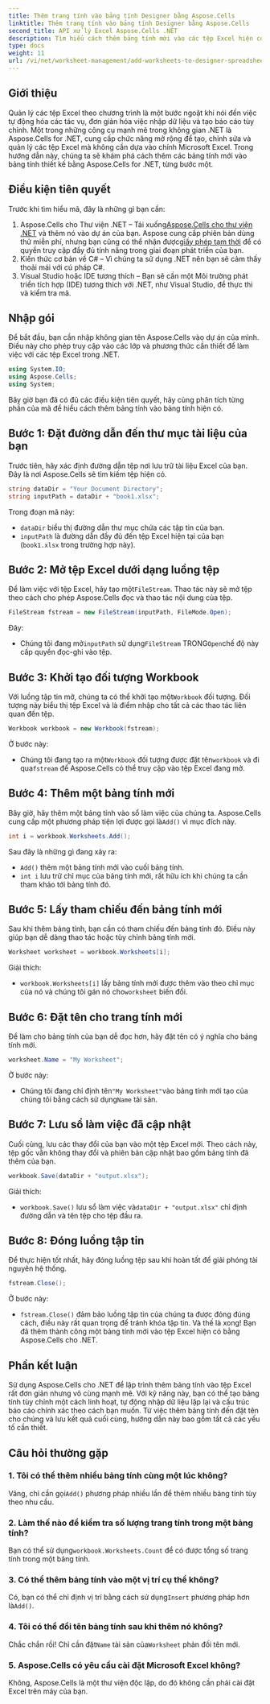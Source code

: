 ```yaml
---
title: Thêm trang tính vào bảng tính Designer bằng Aspose.Cells
linktitle: Thêm trang tính vào bảng tính Designer bằng Aspose.Cells
second_title: API xử lý Excel Aspose.Cells .NET
description: Tìm hiểu cách thêm bảng tính mới vào các tệp Excel hiện có bằng Aspose.Cells cho .NET. Hướng dẫn từng bước với các ví dụ, câu hỏi thường gặp và nhiều thông tin khác để đơn giản hóa các tác vụ mã hóa của bạn.
type: docs
weight: 11
url: /vi/net/worksheet-management/add-worksheets-to-designer-spreadsheet/
---
```

## Giới thiệu
Quản lý các tệp Excel theo chương trình là một bước ngoặt khi nói đến việc tự động hóa các tác vụ, đơn giản hóa việc nhập dữ liệu và tạo báo cáo tùy chỉnh. Một trong những công cụ mạnh mẽ trong không gian .NET là Aspose.Cells for .NET, cung cấp chức năng mở rộng để tạo, chỉnh sửa và quản lý các tệp Excel mà không cần dựa vào chính Microsoft Excel. Trong hướng dẫn này, chúng ta sẽ khám phá cách thêm các bảng tính mới vào bảng tính thiết kế bằng Aspose.Cells for .NET, từng bước một.
## Điều kiện tiên quyết
Trước khi tìm hiểu mã, đây là những gì bạn cần:
1.  Aspose.Cells cho Thư viện .NET – Tải xuống[Aspose.Cells cho thư viện .NET](https://releases.aspose.com/cells/net/) và thêm nó vào dự án của bạn. Aspose cung cấp phiên bản dùng thử miễn phí, nhưng bạn cũng có thể nhận được[giấy phép tạm thời](https://purchase.aspose.com/temporary-license/) để có quyền truy cập đầy đủ tính năng trong giai đoạn phát triển của bạn.
2. Kiến thức cơ bản về C# – Vì chúng ta sử dụng .NET nên bạn sẽ cảm thấy thoải mái với cú pháp C#.
3. Visual Studio hoặc IDE tương thích – Bạn sẽ cần một Môi trường phát triển tích hợp (IDE) tương thích với .NET, như Visual Studio, để thực thi và kiểm tra mã.
## Nhập gói
Để bắt đầu, bạn cần nhập không gian tên Aspose.Cells vào dự án của mình. Điều này cho phép truy cập vào các lớp và phương thức cần thiết để làm việc với các tệp Excel trong .NET.
```csharp
using System.IO;
using Aspose.Cells;
using System;
```
Bây giờ bạn đã có đủ các điều kiện tiên quyết, hãy cùng phân tích từng phần của mã để hiểu cách thêm bảng tính vào bảng tính hiện có.
## Bước 1: Đặt đường dẫn đến thư mục tài liệu của bạn
Trước tiên, hãy xác định đường dẫn tệp nơi lưu trữ tài liệu Excel của bạn. Đây là nơi Aspose.Cells sẽ tìm kiếm tệp hiện có.
```csharp
string dataDir = "Your Document Directory";
string inputPath = dataDir + "book1.xlsx";
```
Trong đoạn mã này:
- `dataDir` biểu thị đường dẫn thư mục chứa các tập tin của bạn.
- `inputPath` là đường dẫn đầy đủ đến tệp Excel hiện tại của bạn (`book1.xlsx` trong trường hợp này).
## Bước 2: Mở tệp Excel dưới dạng luồng tệp
 Để làm việc với tệp Excel, hãy tạo một`FileStream`. Thao tác này sẽ mở tệp theo cách cho phép Aspose.Cells đọc và thao tác nội dung của tệp.
```csharp
FileStream fstream = new FileStream(inputPath, FileMode.Open);
```
Đây:
-  Chúng tôi đang mở`inputPath` sử dụng`FileStream` TRONG`Open`chế độ này cấp quyền đọc-ghi vào tệp.
## Bước 3: Khởi tạo đối tượng Workbook
 Với luồng tập tin mở, chúng ta có thể khởi tạo một`Workbook` đối tượng. Đối tượng này biểu thị tệp Excel và là điểm nhập cho tất cả các thao tác liên quan đến tệp.
```csharp
Workbook workbook = new Workbook(fstream);
```
Ở bước này:
-  Chúng tôi đang tạo ra một`Workbook` đối tượng được đặt tên`workbook` và đi qua`fstream` để Aspose.Cells có thể truy cập vào tệp Excel đang mở.
## Bước 4: Thêm một bảng tính mới
 Bây giờ, hãy thêm một bảng tính vào sổ làm việc của chúng ta. Aspose.Cells cung cấp một phương pháp tiện lợi được gọi là`Add()` vì mục đích này.
```csharp
int i = workbook.Worksheets.Add();
```
Sau đây là những gì đang xảy ra:
- `Add()` thêm một bảng tính mới vào cuối bảng tính.
- `int i` lưu trữ chỉ mục của bảng tính mới, rất hữu ích khi chúng ta cần tham khảo tới bảng tính đó.
## Bước 5: Lấy tham chiếu đến bảng tính mới
Sau khi thêm bảng tính, bạn cần có tham chiếu đến bảng tính đó. Điều này giúp bạn dễ dàng thao tác hoặc tùy chỉnh bảng tính mới.
```csharp
Worksheet worksheet = workbook.Worksheets[i];
```
Giải thích:
- `workbook.Worksheets[i]` lấy bảng tính mới được thêm vào theo chỉ mục của nó và chúng tôi gán nó cho`worksheet` biến đổi.
## Bước 6: Đặt tên cho trang tính mới
Để làm cho bảng tính của bạn dễ đọc hơn, hãy đặt tên có ý nghĩa cho bảng tính mới.
```csharp
worksheet.Name = "My Worksheet";
```
Ở bước này:
-  Chúng tôi đang chỉ định tên`"My Worksheet"`vào bảng tính mới tạo của chúng tôi bằng cách sử dụng`Name` tài sản.
## Bước 7: Lưu sổ làm việc đã cập nhật
Cuối cùng, lưu các thay đổi của bạn vào một tệp Excel mới. Theo cách này, tệp gốc vẫn không thay đổi và phiên bản cập nhật bao gồm bảng tính đã thêm của bạn.
```csharp
workbook.Save(dataDir + "output.xlsx");
```
Giải thích:
- `workbook.Save()` lưu sổ làm việc và`dataDir + "output.xlsx"` chỉ định đường dẫn và tên tệp cho tệp đầu ra.
## Bước 8: Đóng luồng tập tin
Để thực hiện tốt nhất, hãy đóng luồng tệp sau khi hoàn tất để giải phóng tài nguyên hệ thống.
```csharp
fstream.Close();
```
Ở bước này:
- `fstream.Close()` đảm bảo luồng tập tin của chúng ta được đóng đúng cách, điều này rất quan trọng để tránh khóa tập tin.
Và thế là xong! Bạn đã thêm thành công một bảng tính mới vào tệp Excel hiện có bằng Aspose.Cells cho .NET.
## Phần kết luận
Sử dụng Aspose.Cells cho .NET để lập trình thêm bảng tính vào tệp Excel rất đơn giản nhưng vô cùng mạnh mẽ. Với kỹ năng này, bạn có thể tạo bảng tính tùy chỉnh một cách linh hoạt, tự động nhập dữ liệu lặp lại và cấu trúc báo cáo chính xác theo cách bạn muốn. Từ việc thêm bảng tính đến đặt tên cho chúng và lưu kết quả cuối cùng, hướng dẫn này bao gồm tất cả các yếu tố cần thiết.
## Câu hỏi thường gặp
### 1. Tôi có thể thêm nhiều bảng tính cùng một lúc không?
 Vâng, chỉ cần gọi`Add()` phương pháp nhiều lần để thêm nhiều bảng tính tùy theo nhu cầu.
### 2. Làm thế nào để kiểm tra số lượng trang tính trong một bảng tính?
 Bạn có thể sử dụng`workbook.Worksheets.Count` để có được tổng số trang tính trong một bảng tính.
### 3. Có thể thêm bảng tính vào một vị trí cụ thể không?
 Có, bạn có thể chỉ định vị trí bằng cách sử dụng`Insert` phương pháp hơn là`Add()`.
### 4. Tôi có thể đổi tên bảng tính sau khi thêm nó không?
 Chắc chắn rồi! Chỉ cần đặt`Name` tài sản của`Worksheet` phản đối tên mới.
### 5. Aspose.Cells có yêu cầu cài đặt Microsoft Excel không?
Không, Aspose.Cells là một thư viện độc lập, do đó không cần phải cài đặt Excel trên máy của bạn.
